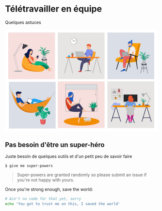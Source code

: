 # Télétravailler en équipe

Quelques astuces

![](.gitbook/assets/istock-1144176152.jpg)

## Pas besoin d'être un super-héro

Juste besoin de quelques outils et d'un petit peu de savoir faire

```
$ give me super-powers
```

>
>Super-powers are granted randomly so please submit an issue if you're not happy with yours.
>

Once you're strong enough, save the world:

```bash
# Ain't no code for that yet, sorry
echo 'You got to trust me on this, I saved the world'
```



